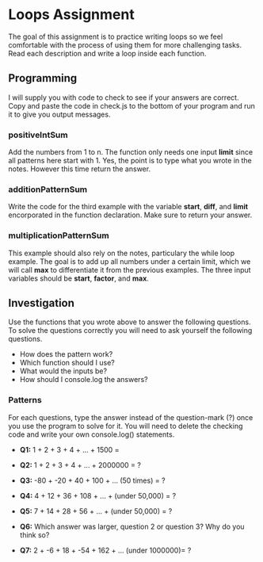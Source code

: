# Loops Assignment
The goal of this assignment is to practice writing loops so we feel comfortable with the process of using them for more challenging tasks.  Read each description and write a loop inside each function.

## Programming
I will supply you with code to check to see if your answers are correct.  Copy and paste the code in check.js to the bottom of your program and run it to give you output messages.


### positiveIntSum
Add the numbers from 1 to n.  The function only needs one input **limit** since all patterns here start with 1.  Yes, the point is to type what you wrote in the notes.  However this time return the answer.

### additionPatternSum
Write the code for the third example with the variable **start**, **diff**, and **limit** encorporated in the function declaration.  Make sure to return your answer.


### multiplicationPatternSum
This example should also rely on the notes, particulary the while loop example.  The goal is to add up all numbers under a certain limit, which we will call **max** to differentiate it from the previous examples.  The three input variables should be **start**, **factor**, and **max**.




## Investigation
Use the functions that you wrote above to answer the following questions.  To solve the questions correctly you will need to ask yourself the following questions.
-  How does the pattern work?
-  Which function should I use?
-  What would the inputs be?
-  How should I console.log the answers?


### Patterns
For each questions, type the answer instead of the question-mark (?) once you use the program to solve for it.  You will need to delete the checking code and write your own console.log() statements.


-  **Q1:**  1 + 2 + 3 + 4 + ... + 1500 =


-  **Q2:**  1 + 2 + 3 + 4 + ... + 2000000 = ?


-  **Q3:**  -80 + -20 + 40 + 100 + ... (50 times) = ?


-  **Q4:**  4 + 12 + 36 + 108 + ... + (under 50,000) = ?


-  **Q5:**  7 + 14 + 28 + 56 + ... + (under 50,000) = ?


-  **Q6:**  Which answer was larger, question 2 or question 3?  Why do you think so?


-  **Q7:**  2 + -6 + 18 + -54 + 162 + ... (under 1000000)= ?

